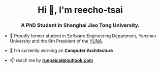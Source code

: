 <h1 align="center">Hi 👋, I'm reecho-tsai</h1>
<h3 align="center">A PhD Student in Shanghai Jiao Tong University.</h3>

- 🥹 Proudly former student in Software Engineering Department, Yanshan University and the 6th President of the [YUNA](https://github.com/yuna2017).

- 🔭 I’m currently working on **Computer Architecture**

- 📫 reach me by **runpeicai@outlook.com**
